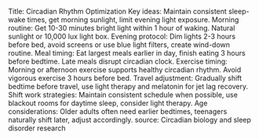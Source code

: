 Title: Circadian Rhythm Optimization
Key ideas: Maintain consistent sleep-wake times, get morning sunlight, limit evening light exposure.
Morning routine: Get 10-30 minutes bright light within 1 hour of waking. Natural sunlight or 10,000 lux light box.
Evening protocol: Dim lights 2-3 hours before bed, avoid screens or use blue light filters, create wind-down routine.
Meal timing: Eat largest meals earlier in day, finish eating 3 hours before bedtime. Late meals disrupt circadian clock.
Exercise timing: Morning or afternoon exercise supports healthy circadian rhythm. Avoid vigorous exercise 3 hours before bed.
Travel adjustment: Gradually shift bedtime before travel, use light therapy and melatonin for jet lag recovery.
Shift work strategies: Maintain consistent schedule when possible, use blackout rooms for daytime sleep, consider light therapy.
Age considerations: Older adults often need earlier bedtimes, teenagers naturally shift later, adjust accordingly.
source: Circadian biology and sleep disorder research